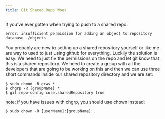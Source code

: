 ```yaml
---
title: Git Shared Repo Woes
---
```


If you've ever gotten when trying to push to a shared repo: 

```
error: insufficient permission for adding an object to repository database ./objects
```

You probably are new to setting up a shared repository yourself or like me are way to used to just using github for everything. Luckily the solution is easy. We need to just fix the permissions on the repo and let git know that this is a shared repository. We need to create a group with all the developers that are going to be working on this and then we can use three short commands inside our shared repository directory and we are set: 

```
$ sudo chmod -R g+ws * 
$ chgrp -R [groupName] *
$ git repo-config core.sharedRepository true
```

note: if you have issues with chgrp, you should use chown instead: 

```
$ sudo chown -R [userName]:[groupName] .
```